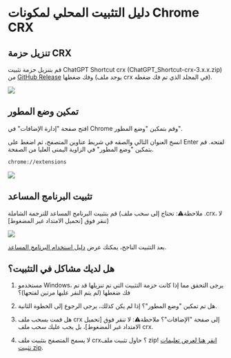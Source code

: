 # دليل التثبيت المحلي لمكونات Chrome CRX

## تنزيل حزمة CRX

قم بتنزيل حزمة تثبيت ChatGPT Shortcut crx (ChatGPT_Shortcut-crx-3.x.x.zip) من [GitHub Release](https://github.com/rockbenben/ChatGPT-Shortcut/releases/latest) وفك ضغطها (يوجد ملف crx في المجلد الذي تم فك ضغطه).

![](https://img.newzone.top/2024-08-12-21-47-10.png?imageMogr2/format/webp)

## تمكين وضع المطور

افتح صفحة "إدارة الإضافات" في Chrome وقم بتمكين "وضع المطور".

انسخ العنوان التالي والصقه في شريط عناوين المتصفح، ثم اضغط على Enter لفتحه. قم بتمكين "وضع المطور" في الزاوية اليمنى العليا من الصفحة.

```txt
chrome://extensions
```

![](https://img.newzone.top/2024-08-12-22-05-52.png?imageMogr2/format/webp)

## تثبيت البرنامج المساعد

قم بتثبيت البرنامج المساعد للترجمة الشاملة (ملاحظة⚠️: تحتاج إلى سحب ملف .crx، لا تنقر فوق [تحميل الامتداد غير المضغوط])

![](https://img.newzone.top/2024-08-12-22-16-38.png?imageMogr2/format/webp)

بعد التثبيت الناجح، يمكنك عرض [دليل استخدام البرنامج المساعد](./usage.md).

## هل لديك مشاكل في التثبيت؟

1. مستخدمو Windows، يرجى التحقق مما إذا كانت حزمة التثبيت التي تم تنزيلها قد تم فك ضغطها (لم يتم النقر عليها مرتين لفتحها)؟

2. هل تم تمكين "وضع المطور"؟ إذا لم يكن كذلك، يرجى الرجوع إلى الخطوة الثانية.

3. هل قمت بسحب ملف crx إلى صفحة "الإضافات"؟ ملاحظة⚠️: لا تنقر فوق [تحميل الامتداد غير المضغوط]، بل يجب عليك سحب ملف crx.

4. لا يسمح المتصفح بتثبيت ملف crx؟ حاول تثبيت ملف zip! [انقر هنا لعرض تعليمات تثبيت zip](./manual-chrome-extension-zip.md).
